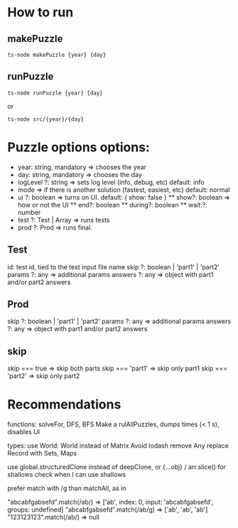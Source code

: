 # How to run

## makePuzzle

    ts-node makePuzzle {year} {day}

## runPuzzle

    ts-node runPuzzle {year} {day}

or 

    ts-node src/{year}/{day}

# Puzzle options options: 

* year: string, mandatory => chooses the year 
* day: string, mandatory => chooses the day 
* logLevel ?: string => sets log level (info, debug, etc) default: info
* mode => if there is another solution (fastest, easiest, etc) default: normal 
* ui ?: boolean => turns on UI. default: { show: false }
** show?: boolean => how or not the UI
** end?: boolean
** during?: boolean
** wait:?: number
* test ?: Test | Array<Test> => runs tests
* prod ?: Prod => runs final.  


## Test

id: test id, tied to the test input file name
skip ?: boolean | 'part1' | 'part2'
params ?: any => additional params
answers ?: any => object with part1 and/or part2 answers

## Prod

skip ?: boolean | 'part1' | 'part2'
params ?: any => additional params
answers ?: any => object with part1 and/or part2 answers

## skip

skip === true => skip both parts
skip === 'part1' => skip only part1
skip === 'part2' => skip only part2

# Recommendations

functions: solveFor, DFS, BFS
Make a rulAllPuzzles, dumps times (< 1 s), disables UI

types: use World: World instead of Matrix
Avoid lodash
remove Any
replace Record with Sets, Maps

use global.structuredClone instead of deepClone, or {...obj} / arr.slice() for shallows
check when I can use shallows 

prefer match with /g than matchAll, as in 

"abcabfgabsefd".match(/ab/) => ['ab', index: 0, input: 'abcabfgabsefd', groups: undefined]
"abcabfgabsefd".match(/ab/g) => ['ab', 'ab', 'ab']
"123123123".match(/ab/) => null

